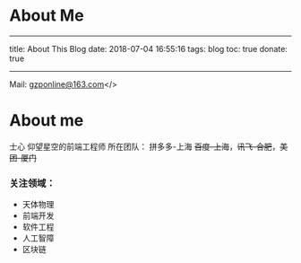 # About Me

---

title: About This Blog
date: 2018-07-04 16:55:16
tags: blog
toc: true
donate: true

---

Mail: <a href= "mailto:gzponline@163.com">gzponline@163.com</>

# About me

士心
仰望星空的前端工程师
所在团队：
拼多多-上海 <del>百度-上海</del>，<del>讯飞-合肥</del>，<del>美团-厦门</del>

### 关注领域：

- 天体物理
- 前端开发
- 软件工程
- 人工智障
- 区块链
